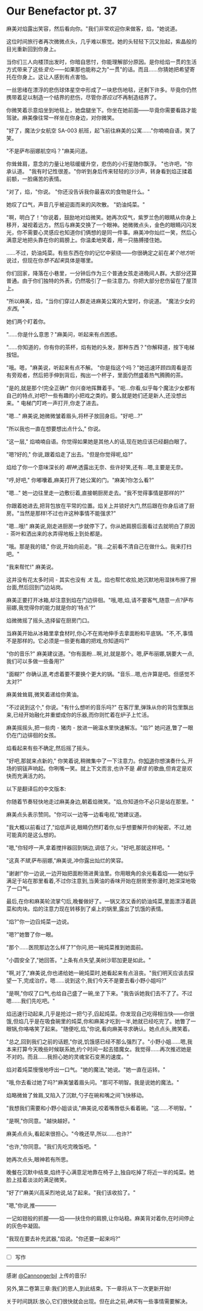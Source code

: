 # Our Benefactor pt. 37

麻美对焰露出笑容，然后看向你。"我们非常欢迎你来做客，焰，"她说道。

这位时间旅行者再次微微点头，几乎难以察觉。她的头轻轻下沉又抬起，紫晶般的目光重新回到你身上。

当你们三人向楼顶出发时，你暗自思忖，你能理解部分原因。是你给焰一贯的生活方式带来了这些*变化*——如果那也能称之为"一贯"的话。而且……你猜她把希望寄托在你身上。这让人感到有点害怕。

一丝思绪在漂浮的悲伤球体星空中形成了一块悲伤地毯，还剩下许多。毕竟你仍然携带着足以制造一个结界的悲伤，尽管你*答应过*不再制造结界了。

你微笑着示意焰坐到地毯上，她盘腿坐下。你坐在她前面——毕竟你需要看路才能驾驶。麻美像往常一样坐在你身边，对你微笑。

"好了，魔法少女航空 SA-003 航班，起飞前往麻美的公寓……"你喃喃自语，笑了笑。

"不是萨布丽娜航空吗？"麻美问道。

你耸耸肩，意念的力量让地毯缓缓升空，悲伤的小行星随你飘浮。 "也许吧，"你承认道。 "我有时记性很差。"你听到身后传来轻轻的沙沙声，转身看到焰正揉着前额，一脸痛苦的表情。

"对了，焰，"你说。 "你还没告诉我你最喜欢的食物是什么。" 

她叹了口气，声音几乎被迎面而来的风吹散。 "奶油炖菜。"

"啊，明白了！"你说着，鼓励地对焰微笑。她再次叹气，紫罗兰色的眼睛从你身上移开，凝视着远方。然后与麻美交换了一个眼神。她微微点头，金色的眼睛闪闪发光，你不需要心灵感应也知道你们俩想的是同一件事。麻美冲你灿烂一笑，然后心满意足地把头靠在你的肩膀上。你温柔地笑着，用一只胳膊搂住她。

……不过，奶油炖菜。有些东西在你的记忆中萦绕——你很确定之前在*某个地方*听说过，但现在你*想不起来*具体是哪里。

你们回家，降落在小巷里，一分钟后作为三个普通女孩走进晚间人群。大部分还算普通。由于你们独特的外表，仍然吸引了一些注意力。你把大部分悲伤留在了屋顶上。

"所以麻美，焰，"当你们穿过人群走进麻美公寓的大堂时，你说道。 "魔法少女的*东西*。"

她们两个盯着你。

"……你是什么意思？"麻美问，听起来有点困惑。

"……你知道的，你有你的茶杯，焰有她的头发，那种东西？"你解释道，按下电梯按钮。

"哦。嗯，"麻美说，听起来有点不解。 "你是指这个吗？"她迅速环顾四周看是否有旁观者，然后把手伸到背后，掏出一个杯子，里面仍然盛着热气腾腾的茶。

"是的,就是那个!完全正确!" 你兴奋地挥舞着手。"呃...你看,似乎每个魔法少女都有自己的特点,对吧?一些有趣的小把戏之类的。要么就是她们还是新人,还没想出来。" 电梯门叮咚一声打开,你走了进去。

"嗯..." 麻美说,她微微皱着眉头,将杯子放回身后。"好吧...?"

"所以我也一直在想要想出点什么," 你说。

"这一层," 焰喃喃自语。你觉得如果她是其他人的话,现在她应该已经翻白眼了。

"嗯?好的," 你说,跟着焰走了出去。"但是你觉得呢,焰?"

焰给了你一个意味深长的 *眼神*,透露出无奈、些许好笑,还有...嗯,主要是无奈。

"哼,好吧," 你嘟囔着,麻美打开了她公寓的门。"麻美?你怎么看?"

"嗯..." 她一边往里走一边敷衍着,直接朝厨房走去。"我不觉得事情是那样的?"

你跟着她进去,把背包放在平常的位置。焰关上并锁好大门,然后跟在你身后进了厨房。"当然是那样!不过也许这种事情不能强求?"

"嗯...哦!" 麻美说,刚走进厨房一步就停下了。你从她肩膀后面看过去就明白了原因 - 茶叶和洒出来的水弄得地板上到处都是。

"哦。那是我的错," 你说,开始向前走。"我...之前看不清自己在做什么。我来打扫吧。"

"我来帮忙!" 麻美说。

这并没有花太多时间 - 其实也没有 *太* 乱。焰也帮忙收拾,她沉默地用湿抹布擦了擦台面,然后回到门边站岗。

麻美正要打开冰箱,却注意到焰在门边徘徊。"哦,嗯,焰,请不要客气,随意一点?萨布丽娜,我觉得你的能力就是你的'特点'?"

焰微微摇了摇头,选择留在厨房门口。

当麻美开始从冰箱里拿食材时,你心不在焉地伸手去拿面粉和平底锅。"不,不,事情不是那样的。它必须是一些更有趣的把戏,你知道吗?"

"你的音乐?" 麻美建议道。"你有面粉...啊,对,就是那个。嗯,萨布丽娜,锅要大一点,我们可以多做一些备用?"

"面糊?" 你确认道,考虑着要不要换个更大的锅。"音乐...嗯,也许算是吧。但感觉不太对?"

麻美耸耸肩,微笑着递给你黄油。

"不过说到这个," 你说。"有什么想听的音乐吗?" 在客厅里,弹珠从你的背包里飘出来,已经开始融化并重塑成你的乐器,而你则忙着在炉子上忙活。

麻美摇摇头,把一些肉 - 猪肉 - 放进一碗温水里快速解冻。"焰?" 她问道,瞥了一眼仍在门边徘徊的女孩。

焰看起来有些不确定,然后摇了摇头。

"好吧,那就来点新的," 你笑着说,稍微集中了一下注意力。你[知道](https://clyp.it/i1dabjqp)你想演奏什么,开场的铜钹声响起。你咧嘴一笑。就上下文而言,也许不是 *最佳* 的歌曲,但肯定是欢快而充满活力的。

以下是翻译后的中文版本:

你随着节奏轻快地走过麻美身边,朝着焰微笑。"焰,你知道你不必只是站在那里。"

麻美点头表示赞同。"你可以一边等一边看电视,"她建议道。

"我大概以前看过了,"焰低声说,眼睛仍然盯着你,似乎想要解开你的秘密。不过,她可能真的是这么想的。

"嗯,"你轻哼一声,拿着搅拌器回到锅边,调低了火。"好吧,那就这样吧。"

"这真*不错*,萨布丽娜,"麻美说,冲你露出灿烂的笑容。

"谢谢!"你一边说,一边开始把面粉筛进黄油里。你用眼角的余光看着焰——她似乎满足于站在那里看着,不过你注意到,当黄油的香味开始在厨房里弥漫时,她深深地吸了一口气。

最后,在你和麻美轮流掌勺后,晚餐做好了。一锅又浓又香的奶油炖菜,里面漂浮着蔬菜和肉块。焰的注意力现在转移到了桌上的锅里,露出了饥饿的表情。

"焰?"你一边舀炖菜一边说。

"嗯?"她瞥了你一眼。

"那个......医院那边怎么样了?"你问,把一碗炖菜推到她面前。

"小圆安全了,"她回答。"上条有点失望,美树沙耶加更是如此。"

"啊,对了,"麻美说,你也递给她一碗炖菜时,她看起来有点沮丧。"我们明天应该去探望一下,完成治疗。嗯......说到这个,我们今天不是要去看小野小姐吗?"

"是啊,"你叹了口气,也给自己盛了一碗,坐了下来。"我告诉她我们去不了了。不过嗯......我们先吃吧。"

焰迅速行动起来,几乎是抢过一把勺子,舀起炖菜。你发现自己吃得相当快——你很饿,但焰几乎是在吸食碗里的炖菜,你和麻美才吃到一半,她就已经吃完了。她瞥了一眼锅,你咯咯笑了起来。"随便吃,焰,"你说,看向麻美寻求确认。她点点头,微笑着。

"总之,回到我们之前的话题,"你说,饥饿感已经不那么强烈了。"小野小姐......嗯,我本来打算今天晚些时候联系她,约个时间一起去猎魔女。我觉得......再次推迟她是不对的。而且......我担心她的灵魂宝石变黑的速度。"

焰对着炖菜慢慢地呼出一口气。"她的魔法,"她说。"她一直在运转。"

"哦,你去看过她了吗?"麻美皱着眉头问。"那可不明智。我是说她的魔法。" 

焰略微耸了耸肩,又陷入了沉默,勺子在碗和嘴之间飞快移动。

"我想我们需要和小野小姐谈谈,"麻美说,咬着嘴唇低头看着碗。"这......不明智。"

"是啊,"你同意。"越快越好。"

麻美点点头,看起来很担心。"今晚还早,所以......也许?"

"也许,"你同意。"我们先吃完晚饭吧。"

她再次点头,眼神若有所思。

晚餐在沉默中结束,焰终于心满意足地靠在椅子上,独自吃掉了将近一半的炖菜。她脸上挂着淡淡的满足微笑。

"好了!"麻美兴高采烈地说,站了起来。"我们该收拾了。"

"嗯,"你说,推————

一记如钳般的抓握——焰——扶住你的肩膀,让你站稳。麻美背对着你,在时间停止的灰色中凝固。

"我现在要去补充武器,"焰说。"你还要一起来吗?"

---

- [ ] 写作

---

感谢 [@Cannongerbil](https://forums.sufficientvelocity.com/members/4459/) 上传的音乐!

另外,第二卷第三章:我们的恩人,到此结束。下一章将从下一次更新开始!

关于时间跳跃:放心,它们很快就会出现。但在此之前,*确实*有一些事情需要解决。
